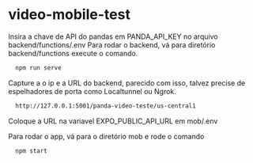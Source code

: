 # video-mobile-test

Insira a chave de API do pandas em PANDA_API_KEY no arquivo backend/functions/.env
Para rodar o backend, vá para diretório backend/functions execute o comando. 

```bash
  npm run serve
```

Capture a o ip e a URL do backend, parecido com isso, talvez precise de espelhadores de porta como Localtunnel ou Ngrok.

```bash
  http://127.0.0.1:5001/panda-video-teste/us-central1
```

Coloque a URL na variavel EXPO_PUBLIC_API_URL em mob/.env

Para rodar o app, vá para o diretório mob e rode o comando

```bash
  npm start
```